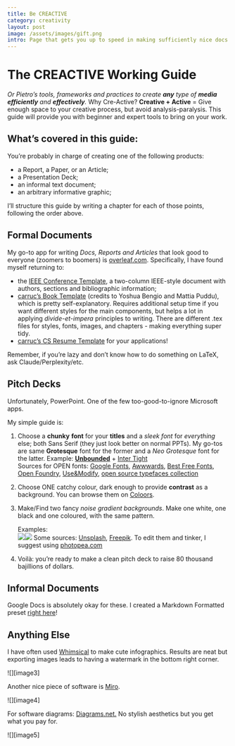 ```yaml
---
title: Be CREACTIVE
category: creativity
layout: post
image: /assets/images/gift.png
intro: Page that gets you up to speed in making sufficiently nice docs.
---
```


# The CREACTIVE Working Guide

*Or Pietro’s tools, frameworks and practices to create **any** type of **media** **efficiently** and **effectively**.* Why Cre-Active? **Creative \+ Active** \= Give enough space to your creative process, but avoid analysis-paralysis. This guide will provide you with beginner and expert tools to bring on your work.

## What’s covered in this guide:

You’re probably in charge of creating one of the following products:

- a Report, a Paper, or an Article;  
- a Presentation Deck;  
- an informal text document;  
- an arbitrary informative graphic;

I’ll structure this guide by writing a chapter for each of those points, following the order above.

## Formal Documents

My go-to app for writing *Docs, Reports and Articles* that look good to everyone (zoomers to boomers) is [overleaf.com](http://overleaf.com). Specifically, I have found myself returning to:

- the [IEEE Conference Template](https://www.overleaf.com/read/gmrxbjvvqzvg#823f60), a two-column IEEE-style document with authors, sections and bibliographic information;  
- [carruc’s Book Template](https://www.overleaf.com/read/tgkxwpzmtbbh#b3559f) (credits to Yoshua Bengio and Mattia Puddu), which is pretty self-explanatory. Requires additional setup time if you want different styles for the main components, but helps a lot in applying *divide-et-impera* principles to writing. There are different .tex files for styles, fonts, images, and chapters \- making everything super tidy.  
- [carruc’s CS Resume Template](https://www.overleaf.com/read/gpsjscxjvpxc#94bdd1) for your applications\!

Remember, if you’re lazy and don’t know how to do something on LaTeX, ask Claude/Perplexity/etc.

## Pitch Decks

Unfortunately, PowerPoint. One of the few too-good-to-ignore Microsoft apps.

My simple guide is:

1. Choose a **chunky** **font** for your **titles** and a *sleek* *font* for *everything* else; both Sans Serif (they just look better on normal PPTs). My go-tos are same **Grotesque** font for the former and a *Neo Grotesque* font for the latter. Example: [**Unbounded**](https://fonts.google.com/specimen/Unbounded) \+ [Inter Tight](https://fonts.google.com/specimen/Inter+Tight?query=inter)  
   Sources for OPEN fonts: [Google Fonts](https://fonts.google.com/), [Awwwards](https://www.awwwards.com/awwwards/collections/free-fonts/), [Best Free Fonts](https://bestfreefonts.com/), [Open Foundry](https://open-foundry.com/fonts), [Use\&Modify](https://usemodify.com/), [open source typefaces collection](https://www.are.na/frederic-brodbeck/open-source-typefaces)

2. Choose ONE catchy colour, dark enough to provide **contrast** as a background. You can browse them on [Coloors](https://coolors.co/palettes/trending).  
3. Make/Find two fancy *noise gradient backgrounds*. Make one white, one black and one coloured, with the same pattern.

   Examples:  
   ![](https://drive.google.com/file/d/1FX_bOWBB9rcMETKdKEoe36Q15a2h8RhX/view?usp=sharing)![](https://drive.google.com/file/d/1zlP5DkbaE7Mj0oXf1ctvaj5nSfBmROzv/view?usp=sharing)
   Some sources: [Unsplash](https://unsplash.com/s/photos/grainy-gradient), [Freepik](https://www.freepik.com/free-photos-vectors/grainy-gradient). To edit them and tinker, I suggest using [photopea.com](http://photopea.com)

4. Voilà: you’re ready to make a clean pitch deck to raise 80 thousand bajillions of dollars.

## Informal Documents

Google Docs is absolutely okay for these. I created a Markdown Formatted preset [right here](https://docs.google.com/document/d/14f2e3mRNGZvZmaZyUypNv_SY-gpKqD_VEjtFzV5zISY/edit?usp=sharing)\!

## Anything Else

I have often used [Whimsical](http://whimsical.com) to make cute infographics. Results are neat but exporting images leads to having a watermark in the bottom right corner.

![][image3]

Another nice piece of software is [Miro](https://miro.com/).

![][image4]

For software diagrams: [Diagrams.net.](http://Diagrams.net) No stylish aesthetics but you get what you pay for.

![][image5]